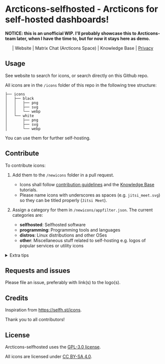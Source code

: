 # Arcticons-selfhosted - Arcticons for self-hosted dashboards!


**NOTICE: this is an unofficial WIP. I'll probably showcase this to Arcticons-team later, when I have the time to, but for now it stays here as demo.**

<center>

| Website | Matrix Chat (Arcticons Space) | Knowledge Base | [Privacy](PRIVACY.md)

</center>

## Usage

See website to search for icons, or search directly on this Github repo.

All icons are in the `/icons` folder of this repo in the following tree structure:

```
├── icons
│   ├── black
│   │   ├── png
│   │   ├── svg
│   │   └── webp
│   └── white
│       ├── png
│       ├── svg
│       └── webp
```

You can use them for further self-hosting.

## Contribute

To contribute icons:

1. Add them to the `/newicons` folder in a pull request.

    - Icons shall follow [contribution guidelines](https://docs.arcticons.com/contribute/creating-icons) and the [Knowledge Base](https://docs.arcticons.com) tutorials.
    - Please name icons with underscores as spaces (e.g. `jitsi_meet.svg`) so they can be titled properly (`Jitsi Meet`).

2. Assign a category for them in `/newicons/appfilter.json`. The current categories are:
    - **selfhosted**: Selfhosted software
    - **programming**: Programming tools and languages
    - **distros**: Linux distributions and other OSes
    - **other**: Miscellaneous stuff related to self-hosting e.g. logos of popular services or utility icons

<details>
<summary>Extra tips</summary>

- A lot of icons may already exist in the [main Android repo](https://github.com/Arcticons-team/Arcticons), you can copy-paste and categorise them accordingly
- To avoid cloning the entire huge repo, you can use [git sparse-checkout](https://stackoverflow.com/a/63786181) with the `/newicons` folder only:
  
    ```bash
    git clone --filter=blob:none --no-checkout --depth 1 --sparse https://github.com/Arcticons-team/Arcticons-selfhosted
    cd Arcticons-selfhosted
    git sparse-checkout add newicons
    git checkout
    ```

</details>

## Requests and issues

Please file an issue, preferably with link(s) to the logo(s).

## Credits

Inspiration from https://selfh.st/icons.

Thank you to all contributors!

## License

Arcticons-selfhosted uses the [GPL-3.0 license](https://www.gnu.org/licenses/gpl-3.0.en.html).

All icons are licensed under [CC BY-SA 4.0](https://creativecommons.org/licenses/by-sa/4.0/).